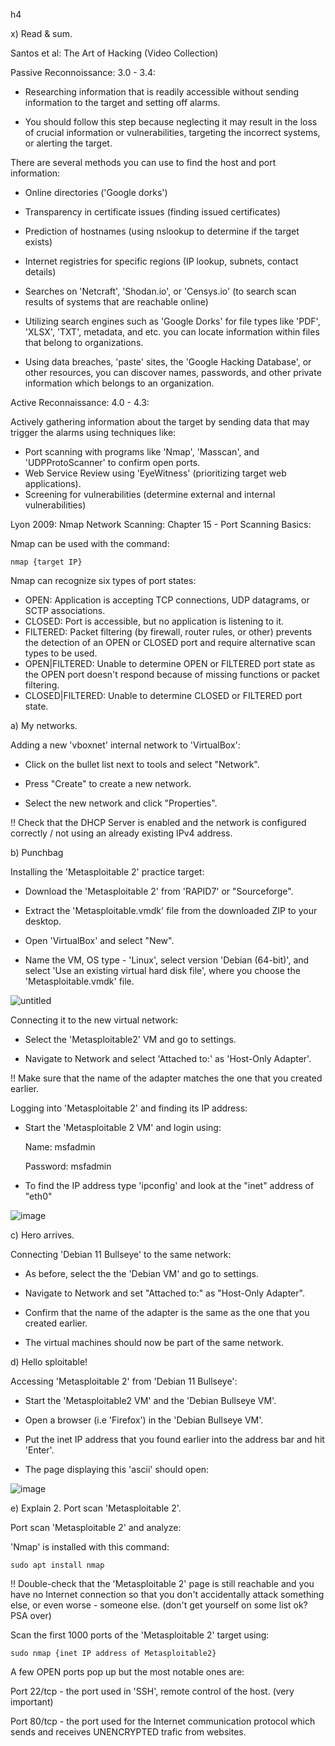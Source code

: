 h4
 
  
x) Read & sum.
 
Santos et al: The Art of Hacking (Video Collection)

 Passive Reconnoissance: 3.0 - 3.4: 


- Researching information that is readily accessible without sending information to the target and setting off alarms.

- You should follow this step because neglecting it may result in the loss of crucial information or vulnerabilities, targeting the incorrect systems, or alerting the target.



There are several methods you can use to find the host and port information:


- Online directories ('Google dorks')
- Transparency in certificate issues (finding issued certificates)
- Prediction of hostnames (using nslookup to determine if the target exists)
- Internet registries for specific regions (IP lookup, subnets, contact details)
- Searches on 'Netcraft', 'Shodan.io', or 'Censys.io' (to search scan results of systems that are reachable online)



- Utilizing search engines such as 'Google Dorks' for file types like 'PDF', 'XLSX', 'TXT', metadata, and etc. you can locate information within files that belong to organizations.

- Using data breaches, 'paste' sites, the 'Google Hacking Database', or other resources, you can discover names, passwords, and other private information which belongs to an organization.


Active Reconnaissance: 4.0 - 4.3:

Actively gathering information about the target by sending data that may trigger the alarms using techniques like:


- Port scanning with programs like 'Nmap', 'Masscan', and 'UDPProtoScanner' to confirm open ports.
- Web Service Review using 'EyeWitness' (prioritizing target web applications).
- Screening for vulnerabilities (determine external and internal vulnerabilities)


Lyon 2009: Nmap Network Scanning: Chapter 15 - Port Scanning Basics:


Nmap can be used with the command:

    nmap {target IP}


Nmap can recognize six types of port states:


- OPEN: Application is accepting TCP connections, UDP datagrams, or SCTP associations.
- CLOSED: Port is accessible, but no application is listening to it.
- FILTERED: Packet filtering (by firewall, router rules, or other) prevents the detection of an OPEN or CLOSED port and require alternative scan types to be used.
- OPEN|FILTERED: Unable to determine OPEN or FILTERED port state as the OPEN port doesn't respond because of missing functions or packet filtering.
- CLOSED|FILTERED: Unable to determine CLOSED or FILTERED port state.


a) My networks.


 Adding a new 'vboxnet' internal network to 'VirtualBox':



- Click on the bullet list next to tools and select "Network".



- Press "Create" to create a new network.



- Select the new network and click "Properties".



!! Check that the DHCP Server is enabled and the network is configured correctly / not using an already existing IPv4 address.


b) Punchbag
 
 Installing the 'Metasploitable 2' practice target:



- Download the 'Metasploitable 2' from 'RAPID7' or "Sourceforge".


- Extract the 'Metasploitable.vmdk' file from the downloaded ZIP to your desktop.


- Open 'VirtualBox' and select "New".



- Name the VM, OS type - 'Linux', select version 'Debian (64-bit)', and select 'Use an existing virtual hard disk file', where you choose the 'Metasploitable.vmdk' file.


![untitled](https://user-images.githubusercontent.com/113942479/191132193-320732f5-200e-4996-96a2-c7c88cd9537b.JPG)


Connecting it to the new virtual network: 



- Select the 'Metasploitable2' VM and go to settings.



- Navigate to Network and select 'Attached to:' as 'Host-Only Adapter'.



!! Make sure that the name of the adapter matches the one that you created earlier.


Logging into 'Metasploitable 2' and finding its IP address: 


- Start the 'Metasploitable 2 VM' and login using: 


    Name: msfadmin
    
    
    Password: msfadmin



- To find the IP address type 'ipconfig' and look at the "inet" address of "eth0"


![image](https://user-images.githubusercontent.com/113942479/191135713-735c935a-234e-4926-b309-605975637eda.png)


 c) Hero arrives.
 
 
 Connecting 'Debian 11 Bullseye' to the same network:



- As before, select the the 'Debian VM' and go to settings.



- Navigate to Network and set "Attached to:" as "Host-Only Adapter".



- Confirm that the name of the adapter is the same as the one that you created earlier.



- The virtual machines should now be part of the same network.


 d) Hello sploitable!
 
 
 Accessing 'Metasploitable 2' from 'Debian 11 Bullseye': 


- Start the 'Metasploitable2 VM' and the 'Debian Bullseye VM'.


- Open a browser (i.e 'Firefox') in the 'Debian Bullseye VM'.


- Put the inet IP address that you found earlier into the address bar and hit 'Enter'.


- The page displaying this 'ascii' should open:

![image](https://user-images.githubusercontent.com/113942479/191137076-64b38746-61db-48d1-a602-4bf83d7bd6f0.png)


 e) Explain 2. Port scan 'Metasploitable 2'. 
 
 
Port scan 'Metasploitable 2' and analyze:



'Nmap' is installed with this command:

    sudo apt install nmap


!! Double-check that the 'Metasploitable 2' page is still reachable and you have no Internet connection so that you don't accidentally attack something else, or even worse - someone else. (don't get yourself on some list ok? PSA over)


Scan the first 1000 ports of the 'Metasploitable 2' target using:


    sudo nmap {inet IP address of Metasploitable2}


A few OPEN ports pop up but the most notable ones are:


Port 22/tcp - the port used in 'SSH', remote control of the host. (very important)


Port 80/tcp - the port used for the Internet communication protocol which sends and receives UNENCRYPTED trafic from websites.
